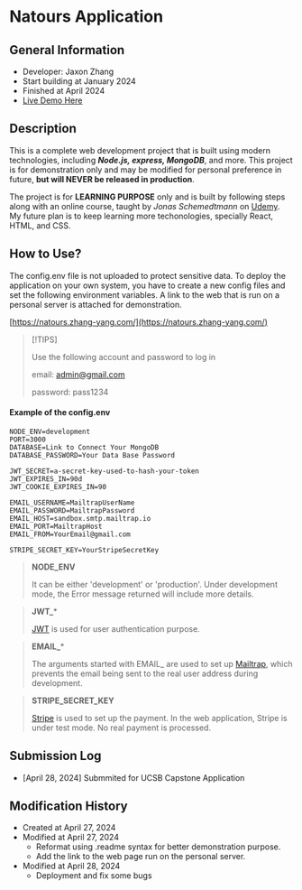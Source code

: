 # Natours Application

## General Information

- Developer: Jaxon Zhang
- Start building at January 2024
- Finished at April 2024
- [Live Demo Here](https://natours.zhang-yang.com/)

## Description

This is a complete web development project that is built using modern technologies, including **_Node.js, express, MongoDB_**, and more. This project is for demonstration only and may be modified for personal preference in future, **but will NEVER be released in production**.

The project is for **LEARNING PURPOSE** only and is built by following steps along with an online course, taught by _Jonas Schemedtmann_ on [Udemy](https://www.udemy.com/). My future plan is to keep learning more techonologies, specially React, HTML, and CSS.

## How to Use?

The config.env file is not uploaded to protect sensitive data. To deploy the application on your own system, you have to create a new config files and set the following environment variables. A link to the web that is run on a personal server is attached for demonstration.

[https://natours.zhang-yang.com/](https://natours.zhang-yang.com/)

>[!TIPS]
>
> Use the following account and password to log in
>
> email: admin@gmail.com
>
> password: pass1234


#### Example of the config.env
```
NODE_ENV=development
PORT=3000
DATABASE=Link to Connect Your MongoDB
DATABASE_PASSWORD=Your Data Base Password

JWT_SECRET=a-secret-key-used-to-hash-your-token
JWT_EXPIRES_IN=90d
JWT_COOKIE_EXPIRES_IN=90

EMAIL_USERNAME=MailtrapUserName
EMAIL_PASSWORD=MailtrapPassword
EMAIL_HOST=sandbox.smtp.mailtrap.io
EMAIL_PORT=MailtrapHost
EMAIL_FROM=YourEmail@gmail.com

STRIPE_SECRET_KEY=YourStripeSecretKey
```


> **NODE_ENV** 
> 
> It can be either 'development' or 'production'. Under development mode, the Error message returned will include more details.

> **JWT_***
>
> [JWT](https://dashboard.stripe.com/) is used for user authentication purpose.

> **EMAIL_***
>
> The arguments started with EMAIL_ are used to set up [Mailtrap](https://mailtrap.io/), which prevents the email being sent to the real user address during development.

> **STRIPE_SECRET_KEY**
>
> [Stripe](https://dashboard.stripe.com/) is used to set up the payment. In the web application, Stripe is under test mode. No real payment is processed. 

## Submission Log

- [April 28, 2024] Submmited for UCSB Capstone Application

## Modification History

- Created at April 27, 2024
- Modified at April 27, 2024
  - Reformat using .readme syntax for better demonstration purpose.
  - Add the link to the web page run on the personal server.
- Modified at April 28, 2024
  - Deployment and fix some bugs
